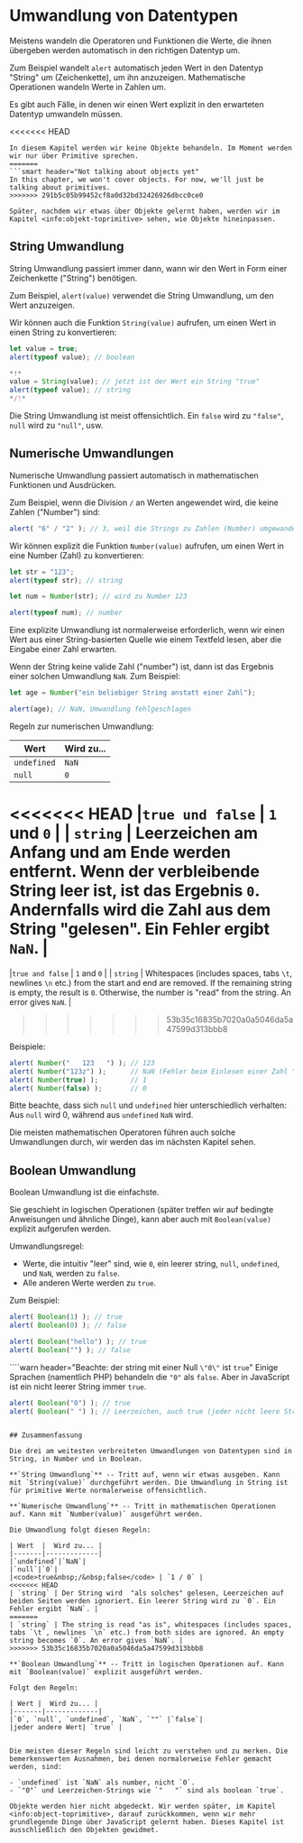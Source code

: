 # Umwandlung von Datentypen

Meistens wandeln die Operatoren und Funktionen die Werte, die ihnen übergeben werden automatisch in den richtigen Datentyp um.

Zum Beispiel wandelt `alert` automatisch jeden Wert in den Datentyp "String" um (Zeichenkette), um ihn anzuzeigen. Mathematische Operationen wandeln Werte in Zahlen um.

Es gibt auch Fälle, in denen wir einen Wert explizit in den erwarteten Datentyp umwandeln müssen.

<<<<<<< HEAD
```smart header="Noch nicht von Objekten sprechen"
In diesem Kapitel werden wir keine Objekte behandeln. Im Moment werden wir nur über Primitive sprechen.
=======
```smart header="Not talking about objects yet"
In this chapter, we won't cover objects. For now, we'll just be talking about primitives.
>>>>>>> 291b5c05b99452cf8a0d32bd32426926dbcc0ce0

Später, nachdem wir etwas über Objekte gelernt haben, werden wir im Kapitel <info:objekt-toprimitive> sehen, wie Objekte hineinpassen.
```

## String Umwandlung

String Umwandlung passiert immer dann, wann wir den Wert in Form einer Zeichenkette ("String") benötigen.

Zum Beispiel, `alert(value)` verwendet die String Umwandlung, um den Wert anzuzeigen.

Wir können auch die Funktion `String(value)` aufrufen, um einen Wert in einen String zu konvertieren:

```js run
let value = true;
alert(typeof value); // boolean

*!*
value = String(value); // jetzt ist der Wert ein String "true"
alert(typeof value); // string
*/!*
```

Die String Umwandlung ist meist offensichtlich. Ein `false` wird zu `"false"`, `null` wird zu `"null"`, usw.

## Numerische Umwandlungen

Numerische Umwandlung passiert automatisch in mathematischen Funktionen und Ausdrücken.

Zum Beispiel, wenn die Division `/` an Werten angewendet wird, die keine Zahlen ("Number") sind:

```js run
alert( "6" / "2" ); // 3, weil die Strings zu Zahlen (Number) umgewandelt werden
```

Wir können explizit die Funktion `Number(value)` aufrufen, um einen Wert in eine Number (Zahl) zu konvertieren:

```js run
let str = "123";
alert(typeof str); // string

let num = Number(str); // wird zu Number 123

alert(typeof num); // number
```

Eine explizite Umwandlung ist normalerweise erforderlich, wenn wir einen Wert aus einer String-basierten Quelle wie einem Textfeld lesen, aber die Eingabe einer Zahl erwarten.

Wenn der String keine valide Zahl ("number") ist, dann ist das Ergebnis einer solchen Umwandlung `NaN`. Zum Beispiel:

```js run
let age = Number("ein beliebiger String anstatt einer Zahl");

alert(age); // NaN, Umwandlung fehlgeschlagen
```

Regeln zur numerischen Umwandlung:

| Wert  |  Wird zu... |
|-------|-------------|
|`undefined`|`NaN`|
|`null`|`0`|
<<<<<<< HEAD
|<code>true&nbsp;und&nbsp;false</code> | `1` und `0` |
| `string` | Leerzeichen am Anfang und am Ende werden entfernt. Wenn der verbleibende String leer ist, ist das Ergebnis `0`. Andernfalls wird die Zahl aus dem String "gelesen". Ein Fehler ergibt `NaN`. |
=======
|<code>true&nbsp;and&nbsp;false</code> | `1` and `0` |
| `string` | Whitespaces (includes spaces, tabs `\t`, newlines `\n` etc.) from the start and end are removed. If the remaining string is empty, the result is `0`. Otherwise, the number is "read" from the string. An error gives `NaN`. |
>>>>>>> 53b35c16835b7020a0a5046da5a47599d313bbb8

Beispiele:

```js run
alert( Number("   123   ") ); // 123
alert( Number("123z") );      // NaN (Fehler beim Einlesen einer Zahl "z")
alert( Number(true) );        // 1
alert( Number(false) );       // 0
```

Bitte beachte, dass sich `null` und `undefined` hier unterschiedlich verhalten: Aus `null` wird 0, während aus `undefined` `NaN` wird.

Die meisten mathematischen Operatoren führen auch solche Umwandlungen durch, wir werden das im nächsten Kapitel sehen.

## Boolean Umwandlung

Boolean Umwandlung ist die einfachste.

Sie geschieht in logischen Operationen (später treffen wir auf bedingte Anweisungen und ähnliche Dinge), kann aber auch mit `Boolean(value)` explizit aufgerufen werden.

Umwandlungsregel:

- Werte, die intuitiv "leer" sind, wie `0`, ein leerer string, `null`, `undefined`, und `NaN`, werden zu `false`.
- Alle anderen Werte werden zu `true`.

Zum Beispiel:

```js run
alert( Boolean(1) ); // true
alert( Boolean(0) ); // false

alert( Boolean("hello") ); // true
alert( Boolean("") ); // false
```

````warn header="Beachte: der string mit einer Null `\"0\"` ist `true`"
Einige Sprachen (namentlich PHP) behandeln die `"0"` als `false`. Aber in JavaScript ist ein nicht leerer String immer `true`.

```js run
alert( Boolean("0") ); // true
alert( Boolean(" ") ); // Leerzeichen, auch true (jeder nicht leere String ist true)
```
````

## Zusammenfassung

Die drei am weitesten verbreiteten Umwandlungen von Datentypen sind in String, in Number und in Boolean.

**`String Umwandlung`** -- Tritt auf, wenn wir etwas ausgeben. Kann mit `String(value)` durchgeführt werden. Die Umwandlung in String ist für primitive Werte normalerweise offensichtlich.

**`Numerische Umwandlung`** -- Tritt in mathematischen Operationen auf. Kann mit `Number(value)` ausgeführt werden.

Die Umwandlung folgt diesen Regeln:

| Wert  |  Wird zu... |
|-------|-------------|
|`undefined`|`NaN`|
|`null`|`0`|
|<code>true&nbsp;/&nbsp;false</code> | `1 / 0` |
<<<<<<< HEAD
| `string` | Der String wird  "als solches" gelesen, Leerzeichen auf beiden Seiten werden ignoriert. Ein leerer String wird zu `0`. Ein Fehler ergibt `NaN`. |
=======
| `string` | The string is read "as is", whitespaces (includes spaces, tabs `\t`, newlines `\n` etc.) from both sides are ignored. An empty string becomes `0`. An error gives `NaN`. |
>>>>>>> 53b35c16835b7020a0a5046da5a47599d313bbb8

**`Boolean Umwandlung`** -- Tritt in logischen Operationen auf. Kann mit `Boolean(value)` explizit ausgeführt werden.

Folgt den Regeln:

| Wert |  Wird zu... |
|-------|-------------|
|`0`, `null`, `undefined`, `NaN`, `""` |`false`|
|jeder andere Wert| `true` |


Die meisten dieser Regeln sind leicht zu verstehen und zu merken. Die bemerkenswerten Ausnahmen, bei denen normalerweise Fehler gemacht werden, sind:

- `undefined` ist `NaN` als number, nicht `0`.
- `"0"` und Leerzeichen-Strings wie `"   "` sind als boolean `true`.

Objekte werden hier nicht abgedeckt. Wir werden später, im Kapitel <info:object-toprimitive>, darauf zurückkommen, wenn wir mehr grundlegende Dinge über JavaScript gelernt haben. Dieses Kapitel ist ausschließlich den Objekten gewidmet.
